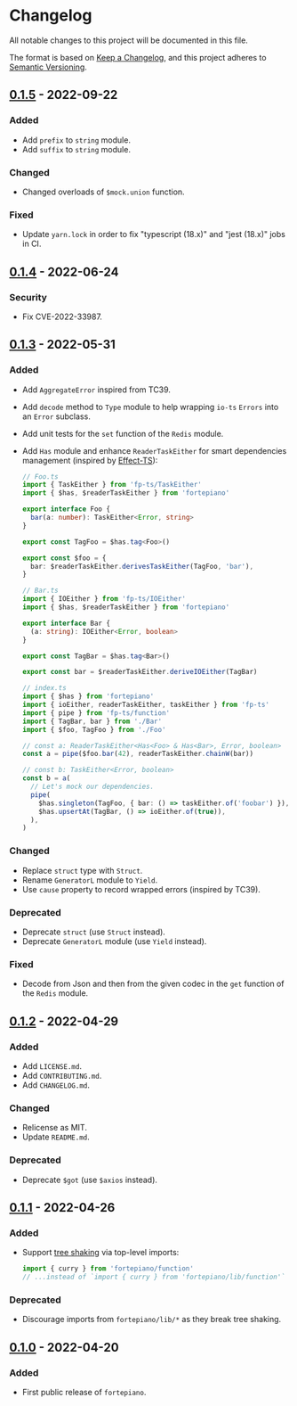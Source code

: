 # Changelog

All notable changes to this project will be documented in this file.

The format is based on [Keep a Changelog](https://keepachangelog.com/en/1.0.0/), and this project adheres to [Semantic Versioning](https://semver.org/spec/v2.0.0.html).

## [0.1.5](https://github.com/facile-it/fortepiano/compare/v0.1.4...v0.1.5) - 2022-09-22

### Added

- Add `prefix` to `string` module.
- Add `suffix` to `string` module.

### Changed

- Changed overloads of `$mock.union` function.

### Fixed

- Update `yarn.lock` in order to fix "typescript (18.x)" and "jest (18.x)" jobs in CI.

## [0.1.4](https://github.com/facile-it/fortepiano/compare/v0.1.3...v0.1.4) - 2022-06-24

### Security

- Fix CVE-2022-33987.

## [0.1.3](https://github.com/facile-it/fortepiano/compare/v0.1.2...v0.1.3) - 2022-05-31

### Added

- Add `AggregateError` inspired from TC39.
- Add `decode` method to `Type` module to help wrapping `io-ts` `Errors` into an `Error` subclass.
- Add unit tests for the `set` function of the `Redis` module.
- Add `Has` module and enhance `ReaderTaskEither` for smart dependencies management (inspired by [Effect-TS](https://www.matechs.com/open-source)):

  ```typescript
  // Foo.ts
  import { TaskEither } from 'fp-ts/TaskEither'
  import { $has, $readerTaskEither } from 'fortepiano'

  export interface Foo {
    bar(a: number): TaskEither<Error, string>
  }

  export const TagFoo = $has.tag<Foo>()

  export const $foo = {
    bar: $readerTaskEither.derivesTaskEither(TagFoo, 'bar'),
  }
  ```

  ```typescript
  // Bar.ts
  import { IOEither } from 'fp-ts/IOEither'
  import { $has, $readerTaskEither } from 'fortepiano'

  export interface Bar {
    (a: string): IOEither<Error, boolean>
  }

  export const TagBar = $has.tag<Bar>()

  export const bar = $readerTaskEither.deriveIOEither(TagBar)
  ```

  ```typescript
  // index.ts
  import { $has } from 'fortepiano'
  import { ioEither, readerTaskEither, taskEither } from 'fp-ts'
  import { pipe } from 'fp-ts/function'
  import { TagBar, bar } from './Bar'
  import { $foo, TagFoo } from './Foo'

  // const a: ReaderTaskEither<Has<Foo> & Has<Bar>, Error, boolean>
  const a = pipe($foo.bar(42), readerTaskEither.chainW(bar))

  // const b: TaskEither<Error, boolean>
  const b = a(
    // Let's mock our dependencies.
    pipe(
      $has.singleton(TagFoo, { bar: () => taskEither.of('foobar') }),
      $has.upsertAt(TagBar, () => ioEither.of(true)),
    ),
  )
  ```

### Changed

- Replace `struct` type with `Struct`.
- Rename `GeneratorL` module to `Yield`.
- Use `cause` property to record wrapped errors (inspired by TC39).

### Deprecated

- Deprecate `struct` (use `Struct` instead).
- Deprecate `GeneratorL` module (use `Yield` instead).

### Fixed

- Decode from Json and then from the given codec in the `get` function of the `Redis` module.

## [0.1.2](https://github.com/facile-it/fortepiano/compare/v0.1.1...v0.1.2) - 2022-04-29

### Added

- Add `LICENSE.md`.
- Add `CONTRIBUTING.md`.
- Add `CHANGELOG.md`.

### Changed

- Relicense as MIT.
- Update `README.md`.

### Deprecated

- Deprecate `$got` (use `$axios` instead).

## [0.1.1](https://github.com/facile-it/fortepiano/compare/v0.1.0...v0.1.1) - 2022-04-26

### Added

- Support [tree shaking](https://webpack.js.org/guides/tree-shaking/) via top-level imports:
  ```typescript
  import { curry } from 'fortepiano/function'
  // ...instead of `import { curry } from 'fortepiano/lib/function'`
  ```

### Deprecated

- Discourage imports from `fortepiano/lib/*` as they break tree shaking.

## [0.1.0](https://github.com/facile-it/fortepiano/releases/tag/v0.1.0) - 2022-04-20

### Added

- First public release of `fortepiano`.
